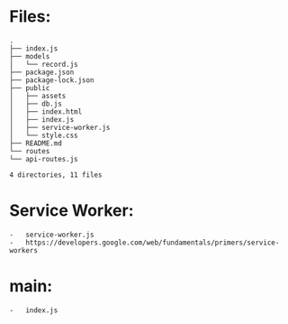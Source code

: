 # Files:
    .
    ├── index.js
    ├── models
    │   └── record.js
    ├── package.json
    ├── package-lock.json
    ├── public
    │   ├── assets
    │   ├── db.js
    │   ├── index.html
    │   ├── index.js
    │   ├── service-worker.js
    │   └── style.css
    ├── README.md
    └── routes
    └── api-routes.js
    
    4 directories, 11 files
# Service Worker:
    -   service-worker.js
    -   https://developers.google.com/web/fundamentals/primers/service-workers

# main:
    -   index.js